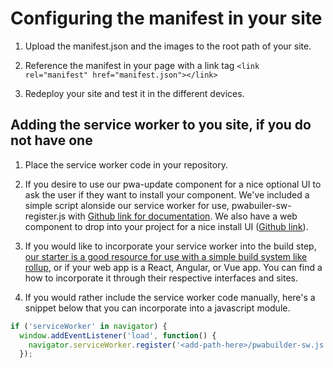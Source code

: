 # Configuring the manifest in your site

1. Upload the manifest.json and the images to the root path of your site.

2. Reference the manifest in your page with a link tag `<link rel="manifest" href="manifest.json"></link>`

3. Redeploy your site and test it in the different devices.

## Adding the service worker to you site, if you do not have one

1. Place the service worker code in your repository.

2. If you desire to use our pwa-update component for a nice optional UI to ask the user if they want to install your component. We've included a simple script alonside our service worker for use, pwabuiler-sw-register.js with [Github link for documentation](https://github.com/pwa-builder/pwa-update). We also have a web component to drop into your project for a nice install UI ([Github link](https://github.com/pwa-builder/pwa-install)).

3. If you would like to incorporate your service worker into the build step, [our starter is a good resource for use with a simple build system like rollup](https://github.com/pwa-builder/pwa-starter/blob/master/rollup.config.js), or if your web app is a React, Angular, or Vue app. You can find a how to incorporate it through their respective interfaces and sites.

4. If you would rather include the service worker code manually, here's a snippet below that you can incorporate into a javascript module.

```javascript
if ('serviceWorker' in navigator) {
  window.addEventListener('load', function() {
    navigator.serviceWorker.register('<add-path-here>/pwabuilder-sw.js');
  });
```
